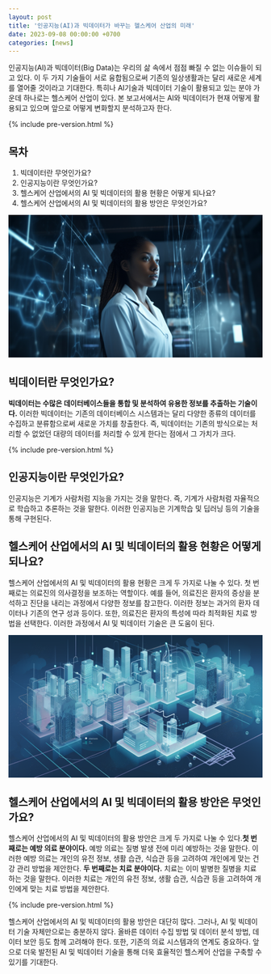```yaml
---
layout: post
title: '인공지능(AI)과 빅데이터가 바꾸는 헬스케어 산업의 미래'
date: 2023-09-08 00:00:00 +0700 
categories: [news]
---
```

인공지능(AI)과 빅데이터(Big Data)는 우리의 삶 속에서 점점 빠질 수 없는 이슈들이 되고 있다. 이 두 가지 기술들이 서로 융합됨으로써 기존의 일상생활과는 달리 새로운 세계를 열어줄 것이라고 기대한다. 특히나 AI기술과 빅데이터 기술이 활용되고 있는 분야 가운데 하나로는 헬스케어 산업이 있다. 본 보고서에서는 AI와 빅데이터가 현재 어떻게 활용되고 있으며 앞으로 어떻게 변화할지 분석하고자 한다.

{% include pre-version.html %}

## 목차
1. 빅데이터란 무엇인가요?
2. 인공지능이란 무엇인가요?
3. 헬스케어 산업에서의 AI 및 빅데이터의 활용 현황은 어떻게 되나요?
4. 헬스케어 산업에서의 AI 및 빅데이터의 활용 방안은 무엇인가요?

![빅데이터란](https://raw.githubusercontent.com/moony01/moony01.github.io/master/static/img/_posts/ai-bigdata-health-future-1.webp)

## 빅데이터란 무엇인가요?
**빅데이터는 수많은 데이터베이스들을 통합 및 분석하여 유용한 정보를 추출하는 기술이다.** 이러한 빅데이터는 기존의 데이터베이스 시스템과는 달리 다양한 종류의 데이터를 수집하고 분류함으로써 새로운 가치를 창출한다. 즉, 빅데이터는 기존의 방식으로는 처리할 수 없었던 대량의 데이터를 처리할 수 있게 한다는 점에서 그 가치가 크다.

{% include pre-version.html %}

## 인공지능이란 무엇인가요?
인공지능은 기계가 사람처럼 지능을 가지는 것을 말한다. 즉, 기계가 사람처럼 자율적으로 학습하고 추론하는 것을 말한다. 이러한 인공지능은 기계학습 및 딥러닝 등의 기술을 통해 구현된다.

## 헬스케어 산업에서의 AI 및 빅데이터의 활용 현황은 어떻게 되나요?
헬스케어 산업에서의 AI 및 빅데이터의 활용 현황은 크게 두 가지로 나눌 수 있다. 첫 번째로는 의료진의 의사결정을 보조하는 역할이다. 예를 들어, 의료진은 환자의 증상을 분석하고 진단을 내리는 과정에서 다양한 정보를 참고한다. 이러한 정보는 과거의 환자 데이터나 기존의 연구 성과 등이다. 또한, 의료진은 환자의 특성에 따라 최적화된 치료 방법을 선택한다. 이러한 과정에서 AI 및 빅데이터 기술은 큰 도움이 된다.

![AI 및 빅데이터의 활용 방안](https://raw.githubusercontent.com/moony01/moony01.github.io/master/static/img/_posts/ai-bigdata-health-future-2.webp)

## 헬스케어 산업에서의 AI 및 빅데이터의 활용 방안은 무엇인가요?
헬스케어 산업에서의 AI 및 빅데이터의 활용 방안은 크게 두 가지로 나눌 수 있다.**첫 번째로는 예방 의료 분야이다.** 예방 의료는 질병 발생 전에 미리 예방하는 것을 말한다. 이러한 예방 의료는 개인의 유전 정보, 생활 습관, 식습관 등을 고려하여 개인에게 맞는 건강 관리 방법을 제안한다. **두 번째로는 치료 분야이다.** 치료는 이미 발병한 질병을 치료하는 것을 말한다. 이러한 치료는 개인의 유전 정보, 생활 습관, 식습관 등을 고려하여 개인에게 맞는 치료 방법을 제안한다.

{% include pre-version.html %}

헬스케어 산업에서의 AI 및 빅데이터의 활용 방안은 대단히 많다. 그러나, AI 및 빅데이터 기술 자체만으로는 충분하지 않다. 올바른 데이터 수집 방법 및 데이터 분석 방법, 데이터 보안 등도 함께 고려해야 한다. 또한, 기존의 의료 시스템과의 연계도 중요하다. 앞으로 더욱 발전된 AI 및 빅데이터 기술을 통해 더욱 효율적인 헬스케어 산업을 구축할 수 있기를 기대한다.